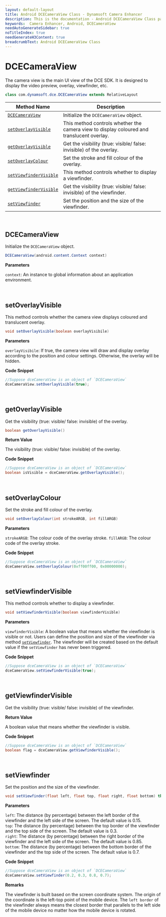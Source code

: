 ```yaml
---
layout: default-layout
title: Android DCECameraView Class - Dynamsoft Camera Enhancer
description: This is the documentation - Android DCECameraView Class page of Dynamsoft Camera Enhancer v2.0.0.
keywords:  Camera Enhancer, Android, DCECameraView
needAutoGenerateSidebar: true
noTitleIndex: true
needGenerateH3Content: true
breadcrumbText: Android DCECameraView Class
---
```


# DCECameraView

The camera view is the main UI view of the DCE SDK. It is designed to display the video preview, overlay, viewfinder, etc.

```Java
class com.dynamsoft.dce.DCECameraView extends RelativeLayout
```

| Method Name | Description |
|------|------|
| [`DCECameraView`](#dcecameraview) | Initialize the `DCECameraView` object. |
| [`setOverlayVisible`](#setoverlayvisible) | This method controls whether the camera view to display coloured and translucent overlay. |
| [`getOverlayVisible`](#getoverlayvisible) | Get the visibility (true: visible/ false: invisible) of the overlay. |
| [`setOverlayColour`](#setoverlaycolour) | Set the stroke and fill colour of the overlay. |
| [`setViewfinderVisible`](#setviewfindervisible) | This method controls whether to display a viewfinder. |
| [`getViewfinderVisible`](#getviewfindervisible) | Get the visibility (true: visible/ false: invisible) of the viewfinder. |
| [`setViewfinder`](#setviewfinder) | Set the position and the size of the viewfinder. |

&nbsp;

## DCECameraView

Initialize the `DCECameraView` object.

```java
DCECameraView(android.content.Context context)
```

**Parameters**

`context`: An instance to global information about an application environment. 

&nbsp;

## setOverlayVisible

This method controls whether the camera view displays coloured and translucent overlay.

```java
void setOverlayVisible(boolean overlayVisibile)
```

**Parameters**

`overlayVisibile`: If true, the camera view will draw and display overlay according to the position and colour settings. Otherwise, the overlay will be hidden.

**Code Snippet**

```java
//Suppose dceCameraView is an object of `DCECameraView`
dceCameraView.setOverlayVisible(true);
```

&nbsp;

## getOverlayVisible

Get the visibility (true: visible/ false: invisible) of the overlay.

```java
boolean getOverlayVisible()
```

**Return Value**

The visibility (true: visible/ false: invisible) of the overlay.

**Code Snippet**

```java
//Suppose dceCameraView is an object of `DCECameraView`
boolean isVisible = dceCameraView.getOverlayVisible();
```

&nbsp;


## setOverlayColour

Set the stroke and fill colour of the overlay.

```java
void setOverlayColour(int strokeARGB, int fillARGB)
```

**Parameters**

`strokeARGB`: The colour code of the overlay stroke.
`fillARGB`: The colour code of the overlay stroke.

**Code Snippet**

```java
//Suppose dceCameraView is an object of `DCECameraView`
dceCameraView.setOverlayColour(0xff00ff00, 0x00000000);
```

&nbsp;

## setViewfinderVisible

This method controls whether to display a viewfinder.

```java
void setViewfinderVisible(boolean viewfinderVisible)
```

**Parameters**

`viewfinderVisible`: A boolean value that means whether the viewfinder is visible or not. Users can define the position and size of the viewfinder via method [`setViewfinder`](#setviewfinder). The viewfinder will be created based on the default value if the `setViewfinder` has never been triggered.

**Code Snippet**

```java
//Suppose dceCameraView is an object of `DCECameraView`
dceCameraView.setViewfinderVisible(true);
```

&nbsp;

## getViewfinderVisible

Get the visibility (true: visible/ false: invisible) of the viewfinder.

**Return Value**

A boolean value that means whether the viewfinder is visible.

**Code Snippet**

```java
//Suppose dceCameraView is an object of `DCECameraView`
boolean flag = dceCameraView.getViewfinderVisible();
```

&nbsp;

## setViewfinder

Set the position and the size of the viewfinder.

```java
void setViewfinder(float left, float top, float right, float bottom) throws CameraEnhancerException
```

**Parameters**

`left`: The distance (by percentage) between the left border of the viewfinder and the left side of the screen. The default value is 0.15.  
`top`: The distance (by percentage) between the top border of the viewfinder and the top side of the screen. The default value is 0.3.  
`right`: The distance (by percentage) between the right border of the viewfinder and the left side of the screen. The default value is 0.85.  
`bottom`: The distance (by percentage) between the bottom border of the viewfinder and the top side of the screen. The default value is 0.7.

**Code Snippet**

```java
//Suppose dceCameraView is an object of `DCECameraView`
dceCameraView.setViewfinder(0.2, 0.3, 0.8, 0.7);
```

**Remarks**

The viewfinder is built based on the screen coordinate system. The origin of the coordinate is the left-top point of the mobile device. The `left border` of the viewfinder always means the closest border that parallels to the left side of the mobile device no matter how the mobile device is rotated.
